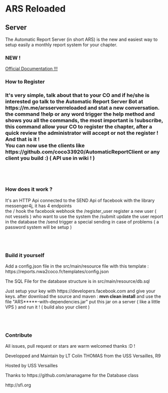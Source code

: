 <h1>ARS Reloaded</h1>
<h2>Server</h2>
<p>
The Automatic Report Server (in short ARS) is the new and easiest way to setup easily a monthly report system for your chapter.</p>
<h3>NEW !</h3>
<a href="https://documentation.nwa2coco.fr/">Official Documentation !!!</a>
<br>
<h3>How to Register<h3>
<p>It's very simple, talk about that to your CO and if he/she is interested go talk to the Automatic Report Server Bot at https://m.me/arsserverreloaded and stat a new conversation. <br> the command !help or any word trigger the help method and shows you all the commands, the most important is !subscribe, this command allow your CO to register the chapter, after a quick review the administrator will accept or not the register ! And that is it ! <br> You can now use the clients like https://github.com/coco33920/AutomaticReportClient or any client you build :) ( API use in wiki ! )</p>
  
<br><br>
<h3>How does it work ?</h3>
<p>It's an HTTP Api connected to the SEND Api of facebook with the library messenger4j, it has 4 endpoints <br>
the / hook the facebook webhook
the /register_user register a new user ( not vessels ) who want to use the system
the /submit update the user report in the database
the /send trigger a special sending in case of problems ( a password system will be setup )</p>

<br><br>
<h3>Build it yourself</h3>
<p>Add a config.json file in the src/main/resource file with this template : https://reports.nwa2coco.fr/templates/config.json</p>
The SQL File for the database structure is in src/main/resource/db.sql
<p>Just setup your key with https://developers.facebook.com and give your keys. after download the source and maven :
  <strong>mvn clean install</strong> and use the file "ARS*****-with-dependencies.jar" put this jar on a server ( like a little VPS ) and run it ! ( build also your client )</p>
  <br><br>
  <h3>Contribute</h3>
  <p>All issues, pull request or stars are warm welcomed thanks :D !</p>
  <p>Developped and Maintain by LT Colin THOMAS from the USS Versailles, R9</p>
  <p>Hosted by USS Versailles</p>
<p>Thanks to https://github.com/ananagame for the Database class</p>
<p>http://sfi.org</p>
<p></p>
